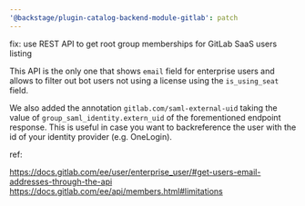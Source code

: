```yaml
---
'@backstage/plugin-catalog-backend-module-gitlab': patch
---
```


fix: use REST API to get root group memberships for GitLab SaaS users listing

This API is the only one that shows `email` field for enterprise users and
allows to filter out bot users not using a license using the `is_using_seat`
field.

We also added the annotation `gitlab.com/saml-external-uid` taking the value
of `group_saml_identity.extern_uid` of the forementioned endpoint response.
This is useful in case you want to backreference the user with the id of your
identity provider (e.g. OneLogin).

ref:

https://docs.gitlab.com/ee/user/enterprise_user/#get-users-email-addresses-through-the-api
https://docs.gitlab.com/ee/api/members.html#limitations
